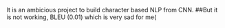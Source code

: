 It is an ambicious project to build character based NLP from CNN.
##But
it is not working, BLEU (0.01) which is very sad for me(
